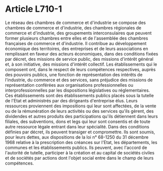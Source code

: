 # Article L710-1

Le réseau des chambres de commerce et d'industrie se compose des chambres de commerce et d'industrie, des chambres régionales de commerce et d'industrie, des groupements interconsulaires que peuvent former plusieurs chambres entre elles et de l'assemblée des chambres françaises de commerce et d'industrie. Il contribue au développement économique des territoires, des entreprises et de leurs associations en remplissant en faveur des acteurs économiques, dans des conditions fixées par décret, des missions de service public, des missions d'intérêt général et, à son initiative, des missions d'intérêt collectif. Les établissements qui le composent ont, dans le respect de leurs compétences respectives, auprès des pouvoirs publics, une fonction de représentation des intérêts de l'industrie, du commerce et des services, sans préjudice des missions de représentation conférées aux organisations professionnelles ou interprofessionnelles par les dispositions législatives ou réglementaires.   Ces établissements sont des établissements publics placés sous la tutelle de l'Etat et administrés par des dirigeants d'entreprise élus. Leurs ressources proviennent des impositions qui leur sont affectées, de la vente ou de la rémunération de leurs activités ou des services qu'ils gèrent, des dividendes et autres produits des participations qu'ils détiennent dans leurs filiales, des subventions, dons et legs qui leur sont consentis et de toute autre ressource légale entrant dans leur spécialité.   Dans des conditions définies par décret, ils peuvent transiger et compromettre. Ils sont soumis, pour leurs dettes, aux dispositions de la loi n° 68-1250 du 31 décembre 1968 relative à la prescription des créances sur l'Etat, les départements, les communes et les établissements publics.   Ils peuvent, avec l'accord de l'autorité de tutelle, participer à la création et au capital de sociétés civiles et de sociétés par actions dont l'objet social entre dans le champ de leurs compétences.